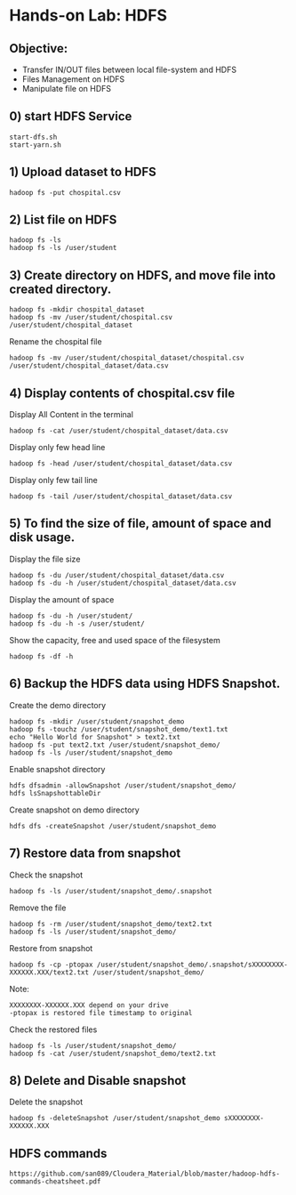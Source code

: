 # Hands-on Lab: HDFS 

## Objective:
- Transfer IN/OUT files between local file-system and HDFS
-	Files Management on HDFS
-	Manipulate file on HDFS

## 0) start HDFS Service
```
start-dfs.sh
start-yarn.sh
```

## 1) Upload dataset to HDFS

```
hadoop fs -put chospital.csv
```

## 2)	List file on HDFS

```
hadoop fs -ls
hadoop fs -ls /user/student
```

## 3)	Create directory on HDFS, and move file into created directory.

```
hadoop fs -mkdir chospital_dataset
hadoop fs -mv /user/student/chospital.csv /user/student/chospital_dataset
```

Rename the chospital file
```
hadoop fs -mv /user/student/chospital_dataset/chospital.csv /user/student/chospital_dataset/data.csv
```

## 4)	Display contents of chospital.csv file

Display All Content in the terminal
```
hadoop fs -cat /user/student/chospital_dataset/data.csv
```

Display only few head line
```
hadoop fs -head /user/student/chospital_dataset/data.csv
```

Display only few tail line
```
hadoop fs -tail /user/student/chospital_dataset/data.csv
```

## 5)	To find the size of file, amount of space and disk usage. 

Display the file size
```
hadoop fs -du /user/student/chospital_dataset/data.csv
hadoop fs -du -h /user/student/chospital_dataset/data.csv
```

Display the amount of space
```
hadoop fs -du -h /user/student/
hadoop fs -du -h -s /user/student/
```

Show the capacity, free and used space of the filesystem
```
hadoop fs -df -h
```

## 6)	Backup the HDFS data using HDFS Snapshot. 

Create the demo directory
```
hadoop fs -mkdir /user/student/snapshot_demo
hadoop fs -touchz /user/student/snapshot_demo/text1.txt
echo "Hello World for Snapshot" > text2.txt
hadoop fs -put text2.txt /user/student/snapshot_demo/
hadoop fs -ls /user/student/snapshot_demo
```

Enable snapshot directory
```
hdfs dfsadmin -allowSnapshot /user/student/snapshot_demo/
hdfs lsSnapshottableDir
```

Create snapshot on demo directory
```
hdfs dfs -createSnapshot /user/student/snapshot_demo
```

## 7)	Restore data from snapshot

Check the snapshot
```
hadoop fs -ls /user/student/snapshot_demo/.snapshot
```

Remove the file
```
hadoop fs -rm /user/student/snapshot_demo/text2.txt
hadoop fs -ls /user/student/snapshot_demo/
```

Restore from snapshot
```
hadoop fs -cp -ptopax /user/student/snapshot_demo/.snapshot/sXXXXXXXX-XXXXXX.XXX/text2.txt /user/student/snapshot_demo/
```

Note:
```
XXXXXXXX-XXXXXX.XXX depend on your drive
-ptopax is restored file timestamp to original
```

Check the restored files
```
hadoop fs -ls /user/student/snapshot_demo/
hadoop fs -cat /user/student/snapshot_demo/text2.txt
```

## 8)	Delete and Disable snapshot

Delete the snapshot 
```
hadoop fs -deleteSnapshot /user/student/snapshot_demo sXXXXXXXX-XXXXXX.XXX
```


## HDFS commands
```
https://github.com/san089/Cloudera_Material/blob/master/hadoop-hdfs-commands-cheatsheet.pdf
```
